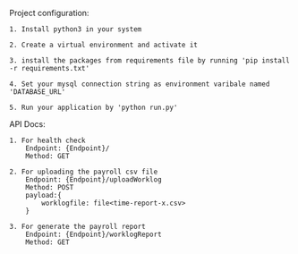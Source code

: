 Project configuration:

    1. Install python3 in your system

    2. Create a virtual environment and activate it

    3. install the packages from requirements file by running 'pip install -r requirements.txt'

    4. Set your mysql connection string as environment varibale named 'DATABASE_URL'

    5. Run your application by 'python run.py'


API Docs:

    1. For health check
        Endpoint: {Endpoint}/
        Method: GET
    
    2. For uploading the payroll csv file
        Endpoint: {Endpoint}/uploadWorklog
        Method: POST
        payload:{
            worklogfile: file<time-report-x.csv>
        }
    
    3. For generate the payroll report
        Endpoint: {Endpoint}/worklogReport
        Method: GET